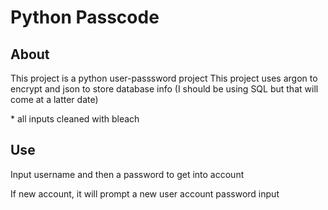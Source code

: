 # Python Passcode
About 
-------
This project is a python user-passsword project
This project uses argon to encrypt and json to store database info (I should be using SQL but that will come at a latter date)

\* all inputs cleaned with bleach

## Use
Input username and then a password to get into account

If new account, it will prompt a new user account password input
